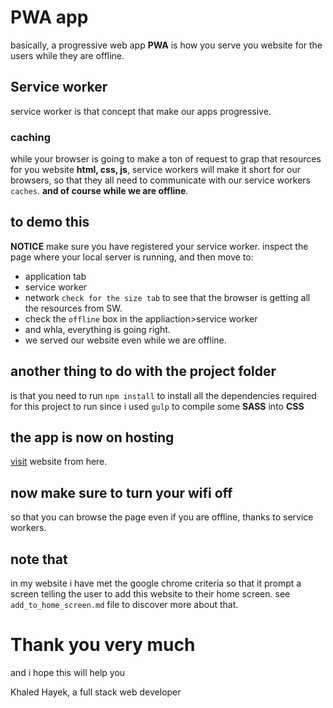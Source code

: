 # PWA app
basically, a progressive web app **PWA** is how you serve you website for the users while they are offline.

## Service worker
service worker is that concept that make our apps progressive.

### caching
while your browser is going to make a ton of request to grap that resources for you website **html, css, js**, service workers will make it short for our browsers, so that they all need to communicate with our service workers `caches`. **and of course while we are offline**.

## to demo this
**NOTICE** make sure you have registered your service worker.
inspect the page where your local server is running, and then move to: 
  - application tab
  - service worker
  - network `check for the size tab` to see that the browser is getting all the resources from SW.
  - check the `offline` box in the appliaction>service worker
  - and whla, everything is going right.
  - we served our website even while we are offline.

## another thing to do with the project folder
is that you need to run `npm install` to install all the dependencies required for this project to run
since i used `gulp` to compile some **SASS** into **CSS**

## the app is now on hosting
[visit](https://khaled-food-recipes.web.app/index.html) website from here.

## now make sure to turn your wifi off
so that you can browse the page even if you are offline, thanks to service workers.

## note that
in my website i have met the google chrome criteria so that it prompt a screen telling the user to add
this website to their home screen.
see `add_to_home_screen.md` file to discover more about that.

# Thank you very much
and i hope this will help you 

Khaled Hayek, a full stack web developer
